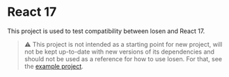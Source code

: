 # React 17

This project is used to test compatibility between losen and React 17.

> ⚠️ This project is not intended as a starting point for new project, will not be kept up-to-date with new versions of its dependencies and should not be used as a reference for how to use losen. For that, see the [example project](../example).
